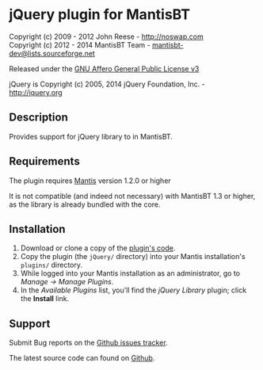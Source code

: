 # jQuery plugin for MantisBT

Copyright (c) 2009 - 2012  John Reese - http://noswap.com  
Copyright (c) 2012 - 2014  MantisBT Team - mantisbt-dev@lists.sourceforge.net

Released under the [GNU Affero General Public License v3](http://opensource.org/licenses/AGPL-3.0)

jQuery is Copyright (c) 2005, 2014 jQuery Foundation, Inc. - http://jquery.org


## Description

Provides support for jQuery library to in MantisBT.


## Requirements

The plugin requires [Mantis](http://www.mantisbt.org/) version 1.2.0 or higher

It is not compatible (and indeed not necessary) with MantisBT 1.3 or higher, 
as the library is already bundled with the core.


## Installation

1. Download or clone a copy of the [plugin's code](https://github.com/mantisbt-plugins/jquery).
2. Copy the plugin (the `jQuery/` directory) into your Mantis
   installation's `plugins/` directory.
3. While logged into your Mantis installation as an administrator, go to
   *Manage -> Manage Plugins*.
4. In the *Available Plugins* list, you'll find the *jQuery Library* plugin;
   click the **Install** link.


## Support

Submit Bug reports on the
[Github issues tracker](https://github.com/mantisbt-plugins/inline-history/jquery).

The latest source code can found on
[Github](https://github.com/mantisbt-plugins/jquery).
